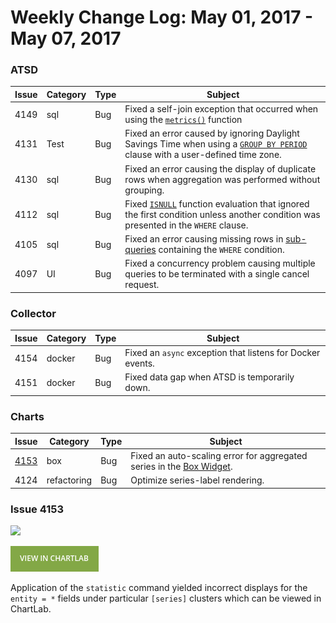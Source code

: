 Weekly Change Log: May 01, 2017 - May 07, 2017
==================================================

### ATSD

| Issue| Category    | Type    | Subject                                                             |
|------|-------------|---------|----------------------
| 4149 | sql | Bug | Fixed a self-join exception that occurred when using the [`metrics()`](../../sql#metrics) function |
| 4131 | Test | Bug | Fixed an error caused by ignoring Daylight Savings Time when using a [`GROUP BY PERIOD`](../../sql#calendar-alignment) clause with a user-defined time zone.|
| 4130 | sql | Bug | Fixed an error causing the display of duplicate rows when aggregation was performed without grouping.|
| 4112 | sql | Bug | Fixed [`ISNULL`](../../sql#isnull) function evaluation that ignored the first condition unless another condition was presented in the `WHERE` clause.|
| 4105 | sql | Bug | Fixed an error causing missing rows in [sub-queries](../../sql/examples/filter-by-date.md#query-using-between-subquery) containing the `WHERE` condition.|
| 4097 | UI | Bug | Fixed a concurrency problem causing multiple queries to be terminated with a single cancel request. |

### Collector

| Issue| Category    | Type    | Subject                                                             |
|------|-------------|---------|----------------------
| 4154 | docker | Bug | Fixed an `async` exception that listens for Docker events. |
| 4151 | docker | Bug | Fixed data gap when ATSD is temporarily down. |

### Charts

| Issue| Category    | Type    | Subject                                                             |
|------|-------------|---------|----------------------
| [4153](#Issue-4153) | box | Bug | Fixed an auto-scaling error for aggregated series in the [Box Widget](https://axibase.com/products/axibase-time-series-database/visualization/widgets/box-chart-widget/#tab-id-1). |
| 4124 | refactoring | Bug | Optimize series-label rendering. |

### Issue 4153

![](Images/ChangeLogDemo4.png)

[![](Images/button.png)](https://apps.axibase.com/chartlab/27dc8b67)

Application of the `statistic` command yielded incorrect displays for the `entity = *` fields
under particular `[series]` clusters which can be viewed in ChartLab.



